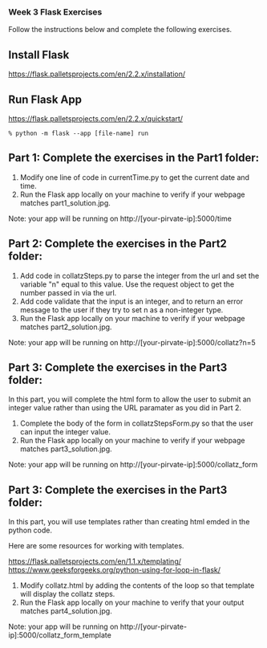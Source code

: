 ### Week 3 Flask Exercises

Follow the instructions below and complete the following exercises.

## Install Flask

https://flask.palletsprojects.com/en/2.2.x/installation/ 

## Run Flask App

https://flask.palletsprojects.com/en/2.2.x/quickstart/

```
% python -m flask --app [file-name] run  
``` 

## Part 1: Complete the exercises in the Part1 folder:

1. Modify one line of code in currentTime.py to get the current date and time.
2. Run the Flask app locally on your machine to verify if your webpage matches part1_solution.jpg.

Note: your app will be running on http://[your-pirvate-ip]:5000/time

## Part 2: Complete the exercises in the Part2 folder:

1. Add code in collatzSteps.py to parse the integer from the url and set the variable "n" equal to this value. Use the request object to get the number passed in via the url. 
2. Add code validate that the input is an integer, and to return an error message to the user if they try to set n as a non-integer type.
3. Run the Flask app locally on your machine to verify if your webpage matches part2_solution.jpg.

Note: your app will be running on http://[your-pirvate-ip]:5000/collatz?n=5

## Part 3: Complete the exercises in the Part3 folder:

In this part, you will complete the html form to allow the user to submit an integer value rather than using the URL paramater as you did in Part 2.

1. Complete the body of the form in collatzStepsForm.py so that the user can input the integer value.
2. Run the Flask app locally on your machine to verify if your webpage matches part3_solution.jpg.

Note: your app will be running on http://[your-pirvate-ip]:5000/collatz_form


## Part 3: Complete the exercises in the Part3 folder:

In this part, you will use templates rather than creating html emded in the python code.

Here are some resources for working with templates.

https://flask.palletsprojects.com/en/1.1.x/templating/
https://www.geeksforgeeks.org/python-using-for-loop-in-flask/

1. Modify collatz.html by adding the contents of the loop so that template will display the collatz steps.
2. Run the Flask app locally on your machine to verify that your output matches part4_solution.jpg. 

Note: your app will be running on http://[your-pirvate-ip]:5000/collatz_form_template 

